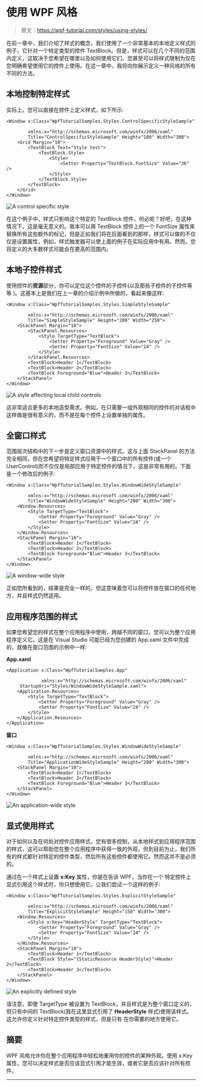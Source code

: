 # 使用 WPF 风格

> 原文：<https://wpf-tutorial.com/styles/using-styles/>

在前一章中，我们介绍了样式的概念，我们使用了一个非常基本的本地定义样式的例子，它针对一个特定类型的控件 TextBlock。但是，样式可以在几个不同的范围内定义，这取决于您希望在哪里以及如何使用它们，您甚至可以将样式限制为仅在您明确希望使用它的控件上使用。在这一章中，我将向你展示定义一种风格的所有不同的方法。

## 本地控制特定样式

实际上，您可以直接在控件上定义样式，如下所示:

```
<Window x:Class="WpfTutorialSamples.Styles.ControlSpecificStyleSample"

        xmlns:x="http://schemas.microsoft.com/winfx/2006/xaml"
        Title="ControlSpecificStyleSample" Height="100" Width="300">
    <Grid Margin="10">
        <TextBlock Text="Style test">
            <TextBlock.Style>
                <Style>
                    <Setter Property="TextBlock.FontSize" Value="36" />
                </Style>
            </TextBlock.Style>
        </TextBlock>
    </Grid>
</Window>
```

![](img/00173d5633a8a06adc169dea03ee58ea.png "A control specific style")

在这个例子中，样式只影响这个特定的 TextBlock 控件，何必呢？好吧，在这种情况下，这是毫无意义的。我本可以用 TextBlock 控件上的一个 FontSize 属性来替换所有这些额外的标记，但是正如我们将在后面看到的那样，样式可以做的不仅仅是设置属性，例如，样式触发器可以使上面的例子在实际应用中有用。然而，您将定义的大多数样式可能会在更高的范围内。

<input type="hidden" name="IL_IN_ARTICLE">

## 本地子控件样式

使用控件的**资源**部分，你可以定位这个控件的子控件(以及那些子控件的子控件等等 )。这基本上是我们在上一章的介绍示例中所做的，看起来像这样:

```
<Window x:Class="WpfTutorialSamples.Styles.SimpleStyleSample"

        xmlns:x="http://schemas.microsoft.com/winfx/2006/xaml"
        Title="SimpleStyleSample" Height="200" Width="250">
    <StackPanel Margin="10">
        <StackPanel.Resources>
            <Style TargetType="TextBlock">
                <Setter Property="Foreground" Value="Gray" />
                <Setter Property="FontSize" Value="24" />
            </Style>
        </StackPanel.Resources>
        <TextBlock>Header 1</TextBlock>
        <TextBlock>Header 2</TextBlock>
        <TextBlock Foreground="Blue">Header 3</TextBlock>
    </StackPanel>
</Window>
```

![](img/1049995117b2a1c23d08093e8a3da63d.png "A style affecting local child controls")

这非常适合更多的本地造型需求。例如，在只需要一组外观相同的控件的对话框中这样做是很有意义的，而不是在每个控件上设置单独的属性。

## 全窗口样式

范围层次结构中的下一步是定义窗口资源中的样式。这与上面 StackPanel 的方法完全相同，但在您希望将特定样式应用于一个窗口中的所有控件(或一个 UserControl)而不仅仅是局部应用于特定控件的情况下，这是非常有用的。下面是一个修改后的例子:

```
<Window x:Class="WpfTutorialSamples.Styles.WindowWideStyleSample"

        xmlns:x="http://schemas.microsoft.com/winfx/2006/xaml"
        Title="WindowWideStyleSample" Height="200" Width="300">
    <Window.Resources>
        <Style TargetType="TextBlock">
            <Setter Property="Foreground" Value="Gray" />
            <Setter Property="FontSize" Value="24" />
        </Style>
    </Window.Resources>
    <StackPanel Margin="10">
        <TextBlock>Header 1</TextBlock>
        <TextBlock>Header 2</TextBlock>
        <TextBlock Foreground="Blue">Header 3</TextBlock>
    </StackPanel>
</Window>
```

![](img/0030a4421e32f24a0c3718e2085a689f.png "A window-wide style")

正如您所看到的，结果是完全一样的，但这意味着您可以将控件放在窗口的任何地方，并且样式仍然适用。

## 应用程序范围的样式

如果您希望您的样式在整个应用程序中使用，跨越不同的窗口，您可以为整个应用程序定义它。这是在 Visual Studio 可能已经为您创建的 App.xaml 文件中完成的，就像在窗口范围的示例中一样:

**App.xaml**

```
<Application x:Class="WpfTutorialSamples.App"

             xmlns:x="http://schemas.microsoft.com/winfx/2006/xaml"
	 StartupUri="Styles/WindowWideStyleSample.xaml">
    <Application.Resources>
        <Style TargetType="TextBlock">
            <Setter Property="Foreground" Value="Gray" />
            <Setter Property="FontSize" Value="24" />
        </Style>
    </Application.Resources>
</Application>
```

**窗口**

```
<Window x:Class="WpfTutorialSamples.Styles.WindowWideStyleSample"

        xmlns:x="http://schemas.microsoft.com/winfx/2006/xaml"
        Title="ApplicationWideStyleSample" Height="200" Width="300">
    <StackPanel Margin="10">
        <TextBlock>Header 1</TextBlock>
        <TextBlock>Header 2</TextBlock>
        <TextBlock Foreground="Blue">Header 3</TextBlock>
    </StackPanel>
</Window>
```

![](img/1ef0a718178f7758947cfa6610b6493b.png "An application-wide style")

## 显式使用样式

对于如何以及在何处对控件应用样式，您有很多控制，从本地样式到应用程序范围的样式，这可以帮助您在整个应用程序中获得一致的外观，但到目前为止，我们所有的样式都针对特定的控件类型，然后所有这些控件都使用它。然而这并不是必须的。

通过在一个样式上设置 **x:Key** 属性，你是在告诉 WPF，当你在一个 特定控件上显式引用这个样式时，你只想使用它。让我们尝试一个这样的例子:

```
<Window x:Class="WpfTutorialSamples.Styles.ExplicitStyleSample"

        xmlns:x="http://schemas.microsoft.com/winfx/2006/xaml"
        Title="ExplicitStyleSample" Height="150" Width="300">
    <Window.Resources>
        <Style x:Key="HeaderStyle" TargetType="TextBlock">
            <Setter Property="Foreground" Value="Gray" />
            <Setter Property="FontSize" Value="24" />
        </Style>
    </Window.Resources>
    <StackPanel Margin="10">
        <TextBlock>Header 1</TextBlock>
        <TextBlock Style="{StaticResource HeaderStyle}">Header 2</TextBlock>
        <TextBlock>Header 3</TextBlock>
    </StackPanel>
</Window>
```

![](img/5f2ba44eca7d970aa7d8920b8fc21adb.png "An explicitly defined style")

请注意，即使 TargetType 被设置为 TextBlock，并且样式是为整个窗口定义的，但只有中间的 TextBlock(我在这里显式引用了 **HeaderStyle** 样式)使用该样式。这允许你定义针对特定控件类型的样式，但是只有 在你需要的地方使用它。

## 摘要

WPF 风格允许你在整个应用程序中轻松地重用你的控件的某种外观。使用 x:Key 属性，您可以决定样式是否应该显式引用才能生效，或者它是否应该针对所有控件。

* * *